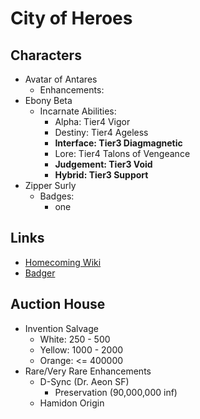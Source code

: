 # City of Heroes
## Characters
-   Avatar of Antares
    -   Enhancements:
        <div id="enhancements_avatarofantares"></div>
-   Ebony Beta
    -   Incarnate Abilities:
        -   Alpha: Tier4 Vigor
        -   Destiny: Tier4 Ageless
        -   **Interface: Tier3 Diagmagnetic**
        -   Lore: Tier4 Talons of Vengeance
        -   **Judgement: Tier3 Void**
        -   **Hybrid: Tier3 Support**
-   Zipper Surly
    -   Badges:
        -   one
## Links
-   [Homecoming Wiki][4-1]
-   [Badger][4-2]

## Auction House

-   Invention Salvage
    -   White: 250 - 500
    -   Yellow: 1000 - 2000
    -   Orange: <= 400000
-   Rare/Very Rare Enhancements
    -   D-Sync (Dr. Aeon SF)
        -   Preservation (90,000,000 inf)
    -   Hamidon Origin

<br />

<!-- referencelinks -->
[4-1]: https://homecoming.wiki/wiki/Main_Page
[4-2]: https://n15g.github.io/badger/
<!-- endreferencelinks -->